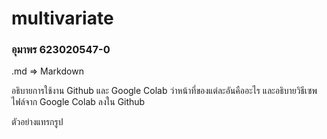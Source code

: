# multivariate

### อุมาพร 623020547-0

.md => Markdown

อธิบายการใช้งาน Github และ Google Colab ว่าหน้าที่ของแต่ละอันคืออะไร และอธิบายวิธีเซพไฟล์จาก Google Colab ลงใน Github 

ตัวอย่างแทรกรูป 


